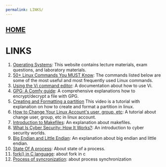 ```yaml
---
permalink: LINKS/
---
```


## [HOME](../)
# LINKS

1. [Operating Systems](https://os.vlsm.org): This website contains lecture materials, exam questions, and laboratory materials.
2. [50+ Linux Commands You MUST Know](https://www.digitalocean.com/community/tutorials/linux-commands): The commands listed below are some of the most useful and most frequently used Linux commands.
3. [Using the Vi command editor](https://www.ibm.com/docs/en/zos/2.4.0?topic=editing-using-vi-command-editor): A documentation about how to use Vi.
4. [GPG: A Comfy guide](https://youtu.be/eLKOIjNFwVs?si=LzZ0KlfqgN3LdLJf): A comprehensive explanations how to encrypt/decrypt a file with GPG.
5. [Creating and Formatting a partition](https://youtu.be/5kVAzxTwy5Q?si=OV4bjBFNrFIh9k2r) This video is a tutorial with explanation on how to create and format a partition in linux.
6. [How to Change Your Linux Account's user, group, etc](https://unix.stackexchange.com/questions/26675/how-can-i-change-a-users-default-group-in-linux): A tutorial about change user, group, etc in linux account.
7. [Introduction to Makefiles](https://www.youtube.com/watch?v=_r7i5X0rXJk&ab_channel=PaulProgramming): An explanation about makefiles.
8. [What Is Cyber Security: How It Works?](https://youtu.be/inWWhr5tnEA?feature=shared): An introduction to cyber security worlds.
9. [Big Endian and Little Endian](https://youtu.be/jhErugDB-34?feature=shared): An explanation about big endian and little endian.
10. [State Of A process](https://www.geeksforgeeks.org/states-of-a-process-in-operating-systems/): About state of a process.
11. [fork() in C language](https://www.geeksforgeeks.org/fork-system-call/): about fork in c
12. [Process of syncronization](https://youtu.be/ph2awKa8r5Y?si=xtrnIgXkYtYGGTmV): about process synchronization
